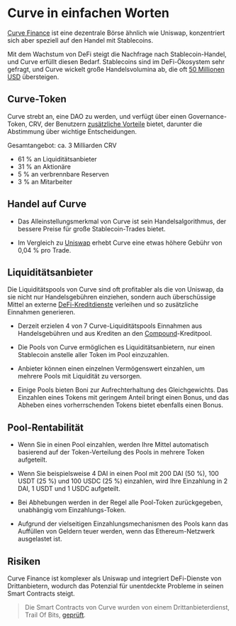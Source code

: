 # Curve in einfachen Worten

[Curve Finance](https://curve.fi) ist eine dezentrale Börse ähnlich wie Uniswap, konzentriert sich aber speziell auf den Handel mit Stablecoins.

Mit dem Wachstum von DeFi steigt die Nachfrage nach Stablecoin-Handel, und Curve erfüllt diesen Bedarf. Stablecoins sind im DeFi-Ökosystem sehr gefragt, und Curve wickelt große Handelsvolumina ab, die oft [50 Millionen USD](https://www.curve.fi/dailystats) übersteigen.

## Curve-Token

Curve strebt an, eine DAO zu werden, und verfügt über einen Governance-Token, CRV, der Benutzern [zusätzliche Vorteile](https://guides.curve.fi/crv-launches-curve-dao-and-crv/) bietet, darunter die Abstimmung über wichtige Entscheidungen.

Gesamtangebot: ca. 3 Milliarden CRV

- 61 % an Liquiditätsanbieter
- 31 % an Aktionäre
- 5 % an verbrennbare Reserven
- 3 % an Mitarbeiter

## Handel auf Curve

- Das Alleinstellungsmerkmal von Curve ist sein Handelsalgorithmus, der bessere Preise für große Stablecoin-Trades bietet.

- Im Vergleich zu [Uniswap](../../token_guides/de/uniswap.md) erhebt Curve eine etwas höhere Gebühr von 0,04 % pro Trade.

## Liquiditätsanbieter

Die Liquiditätspools von Curve sind oft profitabler als die von Uniswap, da sie nicht nur Handelsgebühren einziehen, sondern auch überschüssige Mittel an externe [DeFi-Kreditdienste](../../defi/de/4-lending-protocols.md) verleihen und so zusätzliche Einnahmen generieren.

- Derzeit erzielen 4 von 7 Curve-Liquiditätspools Einnahmen aus Handelsgebühren und aus Krediten an den [Compound](../../token_guides/de/compound.md)-Kreditpool.

- Die Pools von Curve ermöglichen es Liquiditätsanbietern, nur einen Stablecoin anstelle aller Token im Pool einzuzahlen.

- Anbieter können einen einzelnen Vermögenswert einzahlen, um mehrere Pools mit Liquidität zu versorgen.

- Einige Pools bieten Boni zur Aufrechterhaltung des Gleichgewichts. Das Einzahlen eines Tokens mit geringem Anteil bringt einen Bonus, und das Abheben eines vorherrschenden Tokens bietet ebenfalls einen Bonus.

## Pool-Rentabilität

- Wenn Sie in einen Pool einzahlen, werden Ihre Mittel automatisch basierend auf der Token-Verteilung des Pools in mehrere Token aufgeteilt.

- Wenn Sie beispielsweise 4 DAI in einen Pool mit 200 DAI (50 %), 100 USDT (25 %) und 100 USDC (25 %) einzahlen, wird Ihre Einzahlung in 2 DAI, 1 USDT und 1 USDC aufgeteilt.

- Bei Abhebungen werden in der Regel alle Pool-Token zurückgegeben, unabhängig vom Einzahlungs-Token.

- Aufgrund der vielseitigen Einzahlungsmechanismen des Pools kann das Auffüllen von Geldern teuer werden, wenn das Ethereum-Netzwerk ausgelastet ist.

## Risiken

Curve Finance ist komplexer als Uniswap und integriert DeFi-Dienste von Drittanbietern, wodurch das Potenzial für unentdeckte Probleme in seinen Smart Contracts steigt.

> Die Smart Contracts von Curve wurden von einem Drittanbieterdienst, Trail Of Bits, [geprüft](https://www.curve.fi/audits).